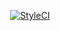 <p align="center">
  <a href="https://styleci.io/repos/127810844"><img src="https://styleci.io/repos/127810844/shield?branch=develop" alt="StyleCI"></a>
</p>
